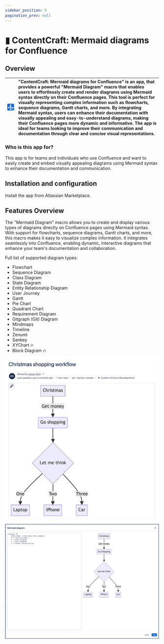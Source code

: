 ```yaml
---
sidebar_position: 5
pagination_prev: null
---
```


# ▮ ContentCraft: Mermaid diagrams for Confluence

## Overview

| ![](./img/cc-logo.png) | "ContentCraft: Mermaid diagrams for Confluence" is an app, that  provides a powerful "Mermaid Diagram" macro that enables users to effortlessly create and render diagrams using Mermaid syntax directly on their Confluence pages. This tool is perfect for visually representing complex information such as flowcharts, sequence diagrams, Gantt charts, and more. By integrating Mermaid syntax, users can enhance their documentation with visually appealing and easy-to-understand diagrams, making their Confluence pages more dynamic and informative. The app is ideal for teams looking to improve their communication and documentation through clear and concise visual representations. |
|---|:---|


### Who is this app for?
This app is for teams and individuals who use Confluence and want to easily create and embed visually appealing diagrams using Mermaid syntax to enhance their documentation and communication.

## Installation and configuration

Install the app from Atlassian Marketplace.


## Features Overview

The "Mermaid Diagram" macro allows you to create and display various types of diagrams directly on Confluence pages using Mermaid syntax. With support for flowcharts, sequence diagrams, Gantt charts, and more, this macro makes it easy to visualize complex information. It integrates seamlessly into Confluence, enabling dynamic, interactive diagrams that enhance your team's documentation and collaboration.

Full list of supported diagram types:
- Flowchart
- Sequence Diagram
- Class Diagram
- State Diagram
- Entity Relationship Diagram
- User Journey
- Gantt
- Pie Chart
- Quadrant Chart
- Requirement Diagram
- Gitgraph (Git) Diagram
- Mindmaps
- Timeline
- Zenuml
- Sankey
- XYChart 🔥
- Block Diagram 🔥

![](./img/screenshot-1.png)
![](./img/screenshot-2.png)